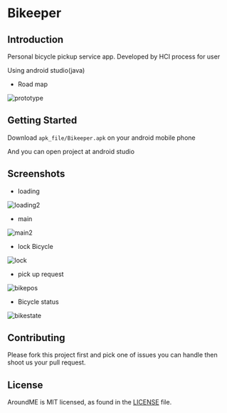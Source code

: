 Bikeeper
========

Introduction
------------
Personal bicycle pickup service app. Developed by HCI process for user

Using android studio(java)

* Road map

![prototype](https://user-images.githubusercontent.com/45625434/68875656-8c3af280-0746-11ea-8223-69cc9fae9b95.png)

Getting Started
---------------

Download <code>apk_file/Bikeeper.apk</code> on your android mobile phone

And you can open project at android studio

Screenshots
-----------

* loading

![loading2](https://user-images.githubusercontent.com/45625434/68876273-8a256380-0747-11ea-9921-db146f448a25.jpg)

* main

![main2](https://user-images.githubusercontent.com/45625434/68876270-898ccd00-0747-11ea-8e70-831b7943dc2c.jpg)

* lock Bicycle

![lock](https://user-images.githubusercontent.com/45625434/68876269-88f43680-0747-11ea-9fdf-94cd365f2cd1.jpg)

* pick up request

![bikepos](https://user-images.githubusercontent.com/45625434/68876271-898ccd00-0747-11ea-92f6-807e471481aa.jpg)

* Bicycle status

![bikestate](https://user-images.githubusercontent.com/45625434/68876272-898ccd00-0747-11ea-874a-62c319dde4a4.jpg)

Contributing
--------------
Please fork this project first and pick one of issues you can handle then shoot us your pull request.

License
--------------
AroundME is MIT licensed, as found in the [LICENSE](https://github.com/Young-Jang/AroundME/blob/master/License) file.

